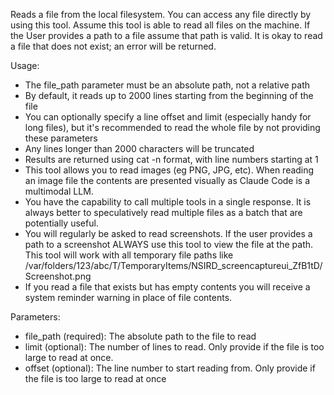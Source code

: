 Reads a file from the local filesystem. You can access any file directly by using this tool. Assume this tool is able to read all files on the machine. If the User provides a path to a file assume that path is valid. It is okay to read a file that does not exist; an error will be returned.

Usage:

- The file_path parameter must be an absolute path, not a relative path
- By default, it reads up to 2000 lines starting from the beginning of the file
- You can optionally specify a line offset and limit (especially handy for long
files), but it's recommended to read the whole file by not providing these parameters
- Any lines longer than 2000 characters will be truncated
- Results are returned using cat -n format, with line numbers starting at 1
- This tool allows you to read images (eg PNG, JPG, etc). When reading an
image file the contents are presented visually as Claude Code is a multimodal LLM.
- You have the capability to call multiple tools in a single response. It is always
better to speculatively read multiple files as a batch that are potentially useful.
- You will regularly be asked to read screenshots. If the user provides a path to a
screenshot ALWAYS use this tool to view the file at the path. This tool will work
with all temporary file paths like
/var/folders/123/abc/T/TemporaryItems/NSIRD_screencaptureui_ZfB1tD/Screenshot.png
- If you read a file that exists but has empty contents you will receive a system
reminder warning in place of file contents.

Parameters:

- file_path (required): The absolute path to the file to read
- limit (optional): The number of lines to read. Only provide if the file is too
large to read at once.
- offset (optional): The line number to start reading from. Only provide if the file
is too large to read at once
